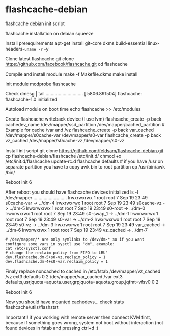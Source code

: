 flashcache-debian
=================

flashcache debian init script

flashcache installation on debian squeeze

Install prerequirements
	apt-get install git-core dkms build-essential linux-headers-`uname -r` -y
	
Clone latest flashcache
	git clone https://github.com/facebook/flashcache.git
	cd flashcache

Compile and install module
	make -f Makefile.dkms
	make install
	
Init module
	modprobe flashcache
	
Check
	dmesg | tail
	.............................
	[ 5806.891504] flashcache: flashcache-1.0 initialized

Autoload module on boot time
	echo flashcache >> /etc/modules
	
Create flashcache writeback device (I use lvm)
	flashcache_create -p back cachedev_name /dev/mapper/ssd_partition /dev/mapper/cached_partition
	# Example for cache /var and /vz
	flashcache_create -p back var_cached /dev/mapper/s0cache-var /dev/mapper/s0-var
	flashcache_create -p back vz_cached /dev/mapper/s0cache-vz /dev/mapper/s0-vz
	
Install init script
	git clone https://github.com/feldsam/flashcache-debian.git
	cp flashcache-debian/flashcache /etc/init.d/
	chmod +x /etc/init.d/flashcache
	update-rc.d flashcache defaults
	# if you have /usr on separate partition you have to copy awk bin to root partition
	cp /usr/bin/awk /bin/
	
Reboot
	init 6
	
After reboot you should have flashcache devices initialized
	ls -l /dev/mapper
	..........................
	lrwxrwxrwx 1 root root      7 Sep 19 23:49 s0cache-var -> ../dm-4
	lrwxrwxrwx 1 root root      7 Sep 19 23:49 s0cache-vz -> ../dm-5
	lrwxrwxrwx 1 root root      7 Sep 19 23:49 s0-root -> ../dm-0
	lrwxrwxrwx 1 root root      7 Sep 19 23:49 s0-swap_1 -> ../dm-1
	lrwxrwxrwx 1 root root      7 Sep 19 23:49 s0-var -> ../dm-2
	lrwxrwxrwx 1 root root      7 Sep 19 23:49 s0-vz -> ../dm-3
	lrwxrwxrwx 1 root root      7 Sep 19 23:49 var_cached -> ../dm-6
	lrwxrwxrwx 1 root root      7 Sep 19 23:49 vz_cached -> ../dm-7	
	
	# /dev/mapper/* are only symlinks to /dev/dm-* so if you want configure some vars in sysctl use "dm", example:
	cat /etc/sysctl.conf
	# change the reclaim policy from FIFO to LRU"
	dev.flashcache.dm-5+s0-vz.reclaim_policy = 1
	dev.flashcache.dm-4+s0-var.reclaim_policy = 1
	
Finaly replace noncached to cached in /etc/fstab
	/dev/mapper/vz_cached 	/vz		ext3	defaults															0	2
	/dev/mapper/var_cached 	/var	ext3	defaults,usrjquota=aquota.user,grpjquota=aquota.group,jqfmt=vfsv0	0	2
	
Reboot
	init 6
	
Now you should have mounted cachedevs... check stats
	flashcache/utils/flashstat
	
Important!! if you working with remote server then connect KVM first, because if something goes wrong, system not boot without interaction (not found devices in fstab and pressing ctrl+d :)
